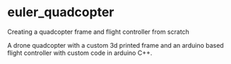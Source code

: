 # euler_quadcopter
Creating a quadcopter frame and flight controller from scratch

A drone quadcopter with a custom 3d printed frame and an arduino based flight controller with custom code in arduino C++.
